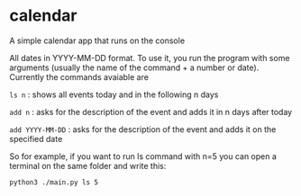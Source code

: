 # calendar
A simple calendar app that runs on the console

All dates in YYYY-MM-DD format. To use it, you run the program with some arguments (usually the name of the command + a number or date).
Currently the commands avaiable are

```ls n``` : shows all events today and in the following n days

```add n``` : asks for the description of the event and adds it in n days after today

```add YYYY-MM-DD``` : asks for the description of the event and adds it on the specified date

So for example, if you want to run ls command with n=5 you can open a terminal on the same folder and write this:

```python3 ./main.py ls 5```
